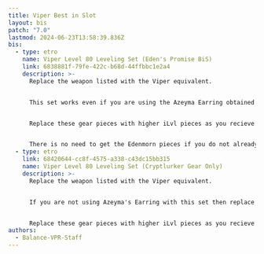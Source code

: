 ```yaml
---
title: Viper Best in Slot
layout: bis
patch: "7.0"
lastmod: 2024-06-23T13:58:39.836Z
bis:
  - type: etro
    name: Viper Level 80 Leveling Set (Eden's Promise BiS)
    link: 6838881f-79fe-422c-b68d-44ffbbc1e2a4
    description: >-
      Replace the weapon listed with the Viper equivalent.


      This set works even if you are using the Azeyma Earring obtained via the Dawntrail Pre-order bonus.


      Replace these gear pieces with higher iLvl pieces as you recieve them.


      There is no need to get the Edenmorn pieces if you do not already have them, you can use all Cryptlurker gear instead, shown below.
  - type: etro
    link: 68420644-cc8f-4575-a338-c43dc15bb315
    name: Viper Level 80 Leveling Set (Cryptlurker Gear Only)
    description: >-
      Replace the weapon listed with the Viper equivalent.


      If you are not using Azeyma's Earring with this set then replace one Direct Hit materia with a Determination materia.


      Replace these gear pieces with higher iLvl pieces as you recieve them.
authors:
  - Balance-VPR-Staff
---
```

